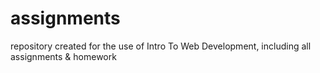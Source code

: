 # assignments
repository created for the use of Intro To Web Development, including all assignments &amp; homework 
